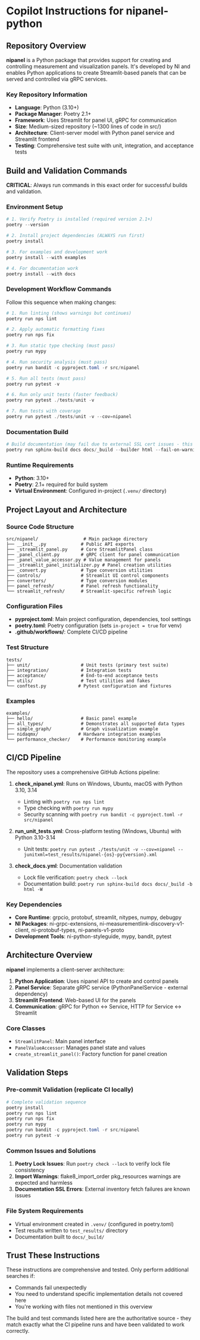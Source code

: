 # Copilot Instructions for nipanel-python

## Repository Overview

**nipanel** is a Python package that provides support for creating and controlling measurement and visualization panels. It's developed by NI and enables Python applications to create Streamlit-based panels that can be served and controlled via gRPC services.

### Key Repository Information
- **Language**: Python (3.10+)
- **Package Manager**: Poetry 2.1+
- **Framework**: Uses Streamlit for panel UI, gRPC for communication
- **Size**: Medium-sized repository (~1300 lines of code in src/)
- **Architecture**: Client-server model with Python panel service and Streamlit frontend
- **Testing**: Comprehensive test suite with unit, integration, and acceptance tests

## Build and Validation Commands

**CRITICAL**: Always run commands in this exact order for successful builds and validation.

### Environment Setup
```powershell
# 1. Verify Poetry is installed (required version 2.1+)
poetry --version

# 2. Install project dependencies (ALWAYS run first)
poetry install

# 3. For examples and development work
poetry install --with examples

# 4. For documentation work
poetry install --with docs
```

### Development Workflow Commands
Follow this sequence when making changes:

```powershell
# 1. Run linting (shows warnings but continues)
poetry run nps lint

# 2. Apply automatic formatting fixes
poetry run nps fix

# 3. Run static type checking (must pass)
poetry run mypy

# 4. Run security analysis (must pass)
poetry run bandit -c pyproject.toml -r src/nipanel

# 5. Run all tests (must pass)
poetry run pytest -v

# 6. Run only unit tests (faster feedback)
poetry run pytest ./tests/unit -v

# 7. Run tests with coverage
poetry run pytest ./tests/unit -v --cov=nipanel
```

### Documentation Build
```powershell
# Build documentation (may fail due to external SSL cert issues - this is expected)
poetry run sphinx-build docs docs/_build --builder html --fail-on-warning
```

### Runtime Requirements
- **Python**: 3.10+
- **Poetry**: 2.1+ required for build system
- **Virtual Environment**: Configured in-project (`.venv/` directory)

## Project Layout and Architecture

### Source Code Structure
```
src/nipanel/                 # Main package directory
├── __init__.py             # Public API exports
├── _streamlit_panel.py     # Core StreamlitPanel class
├── _panel_client.py        # gRPC client for panel communication
├── _panel_value_accessor.py # Value management for panels
├── _streamlit_panel_initializer.py # Panel creation utilities
├── _convert.py             # Type conversion utilities
├── controls/               # Streamlit UI control components
├── converters/             # Type conversion modules
├── panel_refresh/          # Panel refresh functionality
└── streamlit_refresh/      # Streamlit-specific refresh logic
```

### Configuration Files
- **pyproject.toml**: Main project configuration, dependencies, tool settings
- **poetry.toml**: Poetry configuration (sets `in-project = true` for venv)
- **.github/workflows/**: Complete CI/CD pipeline

### Test Structure
```
tests/
├── unit/                   # Unit tests (primary test suite)
├── integration/            # Integration tests
├── acceptance/             # End-to-end acceptance tests
├── utils/                  # Test utilities and fakes
└── conftest.py            # Pytest configuration and fixtures
```

### Examples
```
examples/
├── hello/                  # Basic panel example
├── all_types/              # Demonstrates all supported data types
├── simple_graph/           # Graph visualization example
├── nidaqmx/               # Hardware integration examples
└── performance_checker/    # Performance monitoring example
```

## CI/CD Pipeline

The repository uses a comprehensive GitHub Actions pipeline:

1. **check_nipanel.yml**: Runs on Windows, Ubuntu, macOS with Python 3.10, 3.14
   - Linting with `poetry run nps lint`
   - Type checking with `poetry run mypy`
   - Security scanning with `poetry run bandit -c pyproject.toml -r src/nipanel`

2. **run_unit_tests.yml**: Cross-platform testing (Windows, Ubuntu) with Python 3.10-3.14
   - Unit tests: `poetry run pytest ./tests/unit -v --cov=nipanel --junitxml=test_results/nipanel-{os}-py{version}.xml`

3. **check_docs.yml**: Documentation validation
   - Lock file verification: `poetry check --lock`
   - Documentation build: `poetry run sphinx-build docs docs/_build -b html -W`

### Key Dependencies
- **Core Runtime**: grpcio, protobuf, streamlit, nitypes, numpy, debugpy
- **NI Packages**: ni-grpc-extensions, ni-measurementlink-discovery-v1-client, ni-protobuf-types, ni-panels-v1-proto
- **Development Tools**: ni-python-styleguide, mypy, bandit, pytest

## Architecture Overview

**nipanel** implements a client-server architecture:

1. **Python Application**: Uses nipanel API to create and control panels
2. **Panel Service**: Separate gRPC service (PythonPanelService - external dependency)
3. **Streamlit Frontend**: Web-based UI for the panels
4. **Communication**: gRPC for Python ↔ Service, HTTP for Service ↔ Streamlit

### Core Classes
- `StreamlitPanel`: Main panel interface
- `PanelValueAccessor`: Manages panel state and values
- `create_streamlit_panel()`: Factory function for panel creation

## Validation Steps

### Pre-commit Validation (replicate CI locally)
```powershell
# Complete validation sequence
poetry install
poetry run nps lint
poetry run nps fix
poetry run mypy
poetry run bandit -c pyproject.toml -r src/nipanel
poetry run pytest -v
```

### Common Issues and Solutions

1. **Poetry Lock Issues**: Run `poetry check --lock` to verify lock file consistency
2. **Import Warnings**: flake8_import_order pkg_resources warnings are expected and harmless
3. **Documentation SSL Errors**: External inventory fetch failures are known issues

### File System Requirements
- Virtual environment created in `.venv/` (configured in poetry.toml)
- Test results written to `test_results/` directory
- Documentation built to `docs/_build/`

## Trust These Instructions

These instructions are comprehensive and tested. Only perform additional searches if:
- Commands fail unexpectedly
- You need to understand specific implementation details not covered here
- You're working with files not mentioned in this overview

The build and test commands listed here are the authoritative source - they match exactly what the CI pipeline runs and have been validated to work correctly.